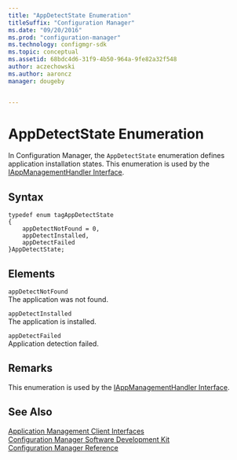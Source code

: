 ```yaml
---
title: "AppDetectState Enumeration"
titleSuffix: "Configuration Manager"
ms.date: "09/20/2016"
ms.prod: "configuration-manager"
ms.technology: configmgr-sdk
ms.topic: conceptual
ms.assetid: 68bdc4d6-31f9-4b50-964a-9fe82a32f548
author: aczechowski
ms.author: aaroncz
manager: dougeby


---
```

# AppDetectState Enumeration
In Configuration Manager, the `AppDetectState` enumeration defines application installation states. This enumeration is used by the [IAppManagementHandler Interface](../../../../../develop/reference/core/clients/client-classes/iappmanagementhandler-interface.md).  

## Syntax  

```  
typedef enum tagAppDetectState  
{  
    appDetectNotFound = 0,   
    appDetectInstalled,   
    appDetectFailed  
}AppDetectState;  

```  

## Elements  
 `appDetectNotFound`  
 The application was not found.  

 `appDetectInstalled`  
 The application is installed.  

 `appDetectFailed`  
 Application detection failed.  

## Remarks  
 This enumeration is used by the [IAppManagementHandler Interface](../../../../../develop/reference/core/clients/client-classes/iappmanagementhandler-interface.md).  

## See Also  
 [Application Management Client Interfaces](../../../../../develop/reference/core/clients/client-classes/application-management-client-interfaces.md)   
 [Configuration Manager Software Development Kit](../../../../../develop/core/misc/system-center-configuration-manager-sdk.md)   
 [Configuration Manager Reference](../../../../../develop/reference/configuration-manager-reference.md)
